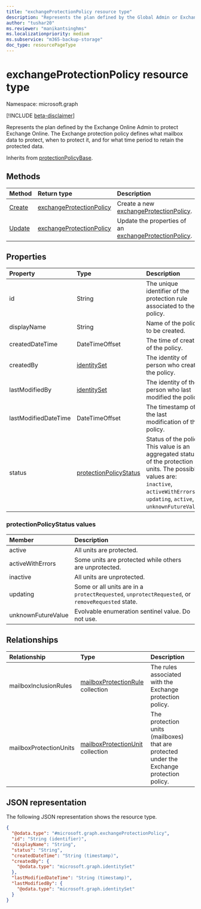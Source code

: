 ```yaml
---
title: "exchangeProtectionPolicy resource type"
description: "Represents the plan defined by the Global Admin or Exchange Online Admin to protect Exchange Online."
author: "tushar20"
ms.reviewer: "manikantsinghms"
ms.localizationpriority: medium
ms.subservice: "m365-backup-storage"
doc_type: resourcePageType
---
```


# exchangeProtectionPolicy resource type

Namespace: microsoft.graph

[!INCLUDE [beta-disclaimer](../../includes/beta-disclaimer.md)]

Represents the plan defined by the Exchange Online Admin to protect Exchange Online. The Exchange protection policy defines  what mailbox data to protect, when to protect it, and for what time period to retain the protected data.

Inherits from [protectionPolicyBase](../resources/protectionpolicybase.md).

## Methods
|Method|Return type|Description|
|:---|:---|:---|
|[Create](../api/backuprestoreroot-post-exchangeprotectionpolicies.md)|[exchangeProtectionPolicy](../resources/exchangeprotectionpolicy.md)|Create a new [exchangeProtectionPolicy](../resources/exchangeprotectionpolicy.md).|
|[Update](../api/exchangeprotectionpolicy-update.md)|[exchangeProtectionPolicy](../resources/exchangeprotectionpolicy.md)|Update the properties of an [exchangeProtectionPolicy](../resources/exchangeprotectionpolicy.md).|

## Properties
|Property|Type|Description|
|:---|:---|:---|
|id|String|The unique identifier of the protection rule associated to the policy.|
|displayName|String|Name of the policy to be created. |
|createdDateTime|DateTimeOffset|The time of creation of the policy.|
|createdBy|[identitySet](../resources/identityset.md)|The identity of person who created the policy.|
|lastModifiedBy|[identitySet](../resources/identityset.md)|The identity of the person who last modified the policy.|
|lastModifiedDateTime|DateTimeOffset|The timestamp of the last modification of the policy.|
|status|[protectionPolicyStatus](../resources/exchangeProtectionPolicy.md#protectionpolicystatus-values)|Status of the policy. This value is an aggregated status of the protection units. The possible values are: `inactive`, `activeWithErrors`, `updating`, `active`, `unknownFutureValue`.|

### protectionPolicyStatus values
|Member | Description |
|:------|:------------|
|active | All units are protected.|
|activeWithErrors | Some units are protected while others are unprotected.|
|inactive | All units are unprotected.|
|updating | Some or all units are in a `protectRequested`, `unprotectRequested`, or `removeRequested` state.|
|unknownFutureValue | Evolvable enumeration sentinel value. Do not use.|

## Relationships
|Relationship|Type|Description|
|:---|:---|:---|
|mailboxInclusionRules|[mailboxProtectionRule](../resources/mailboxprotectionrule.md) collection|The rules associated with the Exchange protection policy.|
|mailboxProtectionUnits|[mailboxProtectionUnit](../resources/mailboxprotectionunit.md) collection|The protection units (mailboxes) that are  protected under the Exchange protection policy.|

## JSON representation
The following JSON representation shows the resource type.
<!-- {
  "blockType": "resource",
  "keyProperty": "id",
  "@odata.type": "microsoft.graph.exchangeProtectionPolicy",
  "baseType": "microsoft.graph.protectionPolicyBase",
  "openType": false
}
-->
``` json
{
  "@odata.type": "#microsoft.graph.exchangeProtectionPolicy",
  "id": "String (identifier)",
  "displayName": "String",
  "status": "String",
  "createdDateTime": "String (timestamp)",
  "createdBy": {
    "@odata.type": "microsoft.graph.identitySet"
  },
  "lastModifiedDateTime": "String (timestamp)",
  "lastModifiedBy": {
    "@odata.type": "microsoft.graph.identitySet"
  }
}
```

